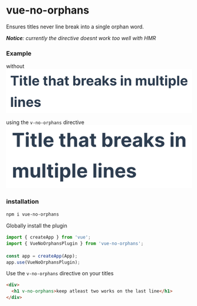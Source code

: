 # vue-no-orphans

Ensures titles never line break into a single orphan word.

***Notice**: currently the directive doesnt work too well with HMR* 

### Example

without
![Title breaks into a orphan word](https://raw.githubusercontent.com/madsleejensen/vue-no-orphans/master/docs/without.png)

using the `v-no-orphans` directive
![Breaks into minimum two words](https://raw.githubusercontent.com/madsleejensen/vue-no-orphans/master/docs/no-orphans.png)




### installation
```sh
npm i vue-no-orphans
```

Globally install the plugin

```js
import { createApp } from 'vue';
import { VueNoOrphansPlugin } from 'vue-no-orphans';

const app = createApp(App);
app.use(VueNoOrphansPlugin);
```

Use the `v-no-orphans` directive on your titles

```html
<div>
  <h1 v-no-orphans>keep atleast two works on the last line</h1>
</div>
```

